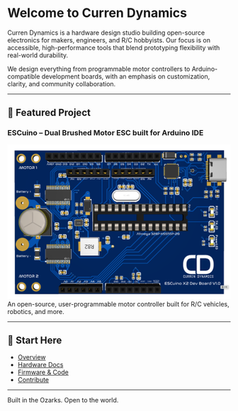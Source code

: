 # Welcome to Curren Dynamics

Curren Dynamics is a hardware design studio building open-source electronics for makers, engineers, and R/C hobbyists. Our focus is on accessible, high-performance tools that blend prototyping flexibility with real-world durability.

We design everything from programmable motor controllers to Arduino-compatible development boards, with an emphasis on customization, clarity, and community collaboration.

---

## 🚀 Featured Project  
### ESCuino – Dual Brushed Motor ESC built for Arduino IDE 
<img src="./assets/images/v1-render.png" alt="Render of ESCuino X2 Dev V1.0" class="render-img">
An open-source, user-programmable motor controller built for R/C vehicles, robotics, and more.

---

## 🧰 Start Here

- [Overview](ESCuino_X2.md)
- [Hardware Docs](hardware.md)
- [Firmware & Code](firmware.md)
- [Contribute](contribute.md)

---

Built in the Ozarks. Open to the world.
